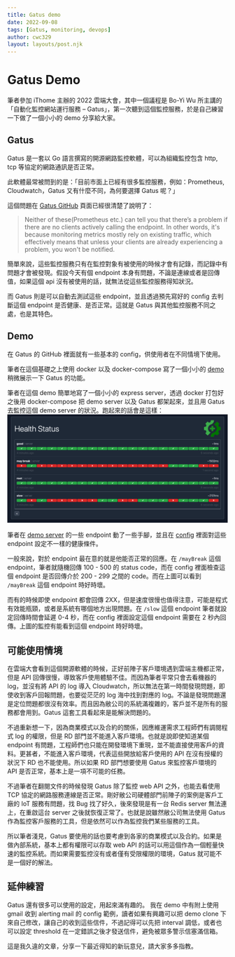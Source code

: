 ```yaml
---
title: Gatus demo
date: 2022-09-08
tags: [Gatus, monitoring, devops]
author: cwc329
layout: layouts/post.njk
---
```

# Gatus Demo
<!-- summary -->

筆者參加 iThome 主辦的 2022 雲端大會，其中一個議程是 Bo-Yi Wu 所主講的「自動化監控網站運行服務 – Gatus」，第一次聽到這個監控服務，於是自己練習一下做了一個小小的 demo 分享給大家。

<!-- summary -->

## Gatus
Gatus 是一套以 Go 語言撰寫的開源網路監控軟體，可以為組織監控包含 http, tcp 等協定的網路通訊是否正常。

此軟體最常被問到的是：「目前市面上已經有很多監控服務，例如：Prometheus, Cloudwatch，Gatus 又有什麼不同，為何要選擇 Gatus 呢？」

這個問題在 [Gatus GitHub](https://github.com/TwiN/gatus#why-gatus) 頁面已經很清楚了說明了：
> Neither of these(Prometheus etc.) can tell you that there’s a problem if there are no clients actively calling the endpoint. In other words, it's because monitoring metrics mostly rely on existing traffic, which effectively means that unless your clients are already experiencing a problem, you won't be notified.

簡單來說，這些監控服務只有在監控對象有被使用的時候才會有記錄，而記錄中有問題才會被發現。假設今天有個 endpoint 本身有問題，不論是連線或者是回傳值，如果這個 api 沒有被使用的話，就無法從這些監控服務得知狀況。

而 Gatus 則是可以自動去測試這些 endpoint，並且透過預先寫好的 config 去判斷這個 endpoint 是否健康、是否正常。這就是 Gatus 與其他監控服務不同之處，也是其特色。

## Demo
在 Gatus 的 GitHub 裡面就有一些基本的 config，供使用者在不同情境下使用。

筆者在這個基礎之上使用 docker 以及 docker-compose 寫了一個小小的 [demo](https://github.com/cwc329/gatus_demo) 稍微展示一下 Gatus 的功能。

筆者在這個 demo 簡單地寫了一個小小的 express server，透過 docker 打包好之後用 docker-compose 把 demo server 以及 Gatus 都架起來，並且用 Gatus 去監控這個 demo server 的狀況。跑起來的話會是這樣：
![](/img/posts/cwc329/gatus_demo/1.png)

筆者在 [demo server](https://github.com/cwc329/gatus_demo/blob/main/index.js) 的一些 endpoint 動了一些手腳，並且在 [config](https://github.com/cwc329/gatus_demo/blob/main/config/config.yaml) 裡面對這些 endpoint 設定不一樣的健康條件。

一般來說，對於 endpoint 最在意的就是他能否正常的回應。在 `/mayBreak` 這個 endpoint，筆者就隨機回傳 100 - 500 的 status code，而在 config 裡面檢查這個 endpoint 是否回傳介於 200 - 299 之間的 code。而在上圖可以看到 `/mayBreak` 這個 endpoint 時好時壞。

而有的時候即使 endpoint 都會回傳 2XX，但是速度很慢也值得注意，可能是程式有效能瓶頸，或者是系統有哪個地方出現問題。在 `/slow` 這個 endpoint 筆者就設定回傳時間會延遲 0-4 秒，而在 config 裡面設定這個 endpoint 需要在 2 秒內回傳。上圖的監控有能看到這個 endpoint 時好時壞。

## 可能使用情境
在雲端大會看到這個開源軟體的時候，正好前陣子客戶環境遇到雲端主機都正常，但是 API 回傳很慢，導致客戶使用體驗不佳。而因為筆者平常只會去看機器的 log，並沒有將 API 的 log 導入 Cloudwatch，所以無法在第一時間發現問題，即使收到客戶回報問題，也要從茫茫的 log 海中找到對應的 log。不論是發現問題還是定位問題都很沒有效率。而且因為敝公司的系統滿複雜的，客戶並不是所有的服務都會用到。Gatus 這套工具看起來是能解決問題的。

不過重新想一下，因為商業模式以及合約的關係，因應維運需求工程師們有調閱程式 log 的權限，但是 RD 部門並不能進入客戶環境。也就是說即使知道某個 endpoint 有問題，工程師們也只能在開發環境下重現，並不能直接使用客戶的資料。更甚者，不能進入客戶環境，代表這些開放給客戶使用的 API 在沒有授權的狀況下 RD 也不能使用。所以如果 RD 部門想要使用 Gatus 來監控客戶環境的 API 是否正常，基本上是一項不可能的任務。

不過筆者在翻閱文件的時候發現 Gatus 除了監控 web API 之外，也能去看使用 TCP 協定的網路服務連線是否正常。剛好敝公司硬體部門前陣子的案例是客戶工廠的 IoT 服務有問題，找 Bug 找了好久，後來發現是有一台 Redis server 無法連上，在重啟這台 server 之後就恢復正常了。也就是說雖然敝公司無法使用 Gatus 作為監控客戶服務的工具，但是依然可以作為監控我們某些服務的工具。

所以筆者淺見，Gatus 要使用的話也要考慮到各家的商業模式以及合約。如果是做內部系統，基本上都有權限可以存取 web API 的話可以用這個作為一個輕量快速的監控系統。而如果需要監控沒有或者僅有受限權限的環境，Gatus 就可能不是一個好的解法。

## 延伸練習
Gatus 還有很多可以使用的設定，用起來滿有趣的。
我在 demo 中有附上使用 gmail 收到 alerting mail 的 config 範例，讀者如果有興趣可以把 demo clone 下來自己修改，讓自己的收到這些信件，不過記得可以先把 interval 調低，或者也可以設定 threshold 在一定錯誤之後才發送信件，避免被眾多警示信塞滿信箱。

這是我久違的文章，分享一下最近得知的新玩意兒，請大家多多指教。
